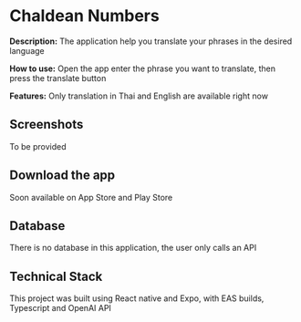# Chaldean Numbers

**Description:** The application help you translate your phrases in the desired language

**How to use:** Open the app enter the phrase you want to translate, then press the translate button

**Features:** Only translation in Thai and English are available right now

## Screenshots

To be provided

## Download the app

Soon available on App Store and Play Store

## Database

There is no database in this application, the user only calls an API

## Technical Stack

This project was built using React native and Expo, with EAS builds, Typescript and OpenAI API
